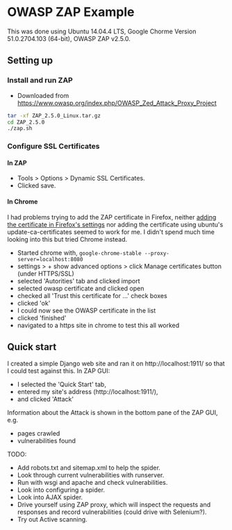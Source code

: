 # OWASP ZAP Example

This was done using Ubuntu 14.04.4 LTS, Google Chorme Version 51.0.2704.103 (64-bit), OWASP ZAP v2.5.0.

## Setting up
### Install and run ZAP
* Downloaded from https://www.owasp.org/index.php/OWASP_Zed_Attack_Proxy_Project
```bash
tar -xf ZAP_2.5.0_Linux.tar.gz
cd ZAP_2.5.0
./zap.sh
```

### Configure SSL Certificates
#### In ZAP
* Tools > Options > Dynamic SSL Certificates.
* Clicked save.

#### In Chrome
I had problems trying to add the ZAP certificate in Firefox, neither [adding the certificate in
Firefox's settings](https://2buntu.com/articles/1517/adding-ssl-certificates-from-owasp-zap-a-visual-walkthrough/) 
nor adding the certificate using ubuntu's update-ca-certificates seemed to work for me.
I didn't spend much time looking into this but tried Chrome instead.
* Started chrome with, `google-chrome-stable --proxy-server=localhost:8080`
* settings > + show advanced options > click Manage certificates button (under HTTPS/SSL)
* selected 'Autorities' tab and clicked import
* selected owasp certificate and clicked open
* checked all 'Trust this certificate for ...' check boxes
* clicked 'ok'
* I could now see the OWASP certificate in the list
* clicked 'finished'
* navigated to a https site in chrome to test this all worked

## Quick start
I created a simple Django web site and ran it on http://localhost:1911/ so that I could test against this.
In ZAP GUI: 
* I selected the 'Quick Start' tab,
* entered my site's address (http://localhost:1911/),
* and clicked 'Attack'

Information about the Attack is shown in the bottom pane of the ZAP GUI, e.g.
* pages crawled
* vulnerabilities found

TODO: 
* Add robots.txt and sitemap.xml to help the spider.
* Look through current vulnerabilities with runserver.
* Run with wsgi and apache and check vulnerabilities.
* Look into configuring a spider.
* Look into AJAX spider.
* Drive yourself using ZAP proxy, which will inspect the requests and responses
and record vulnerabilities (could drive with Selenium?).
* Try out Active scanning.
